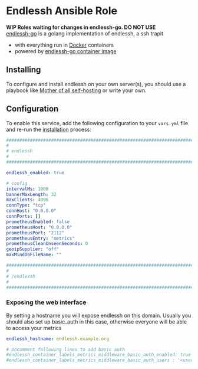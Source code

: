 # Endlessh Ansible Role
**WIP Roles waiting for changes in endlessh-go. DO NOT USE**  
[endlessh-go](https://github.com/shizunge/endlessh-go) is a golang implementation of endlessh, a ssh trapit
- with everything run in [Docker](https://www.docker.com/) containers
- powered by [endlessh-go container image](https://hub.docker.com/r/shizunge/endlessh-go)


## Installing

To configure and install endlessh on your own server(s), you should use a playbook like [Mother of all self-hosting](https://github.com/mother-of-all-self-hosting/mash-playbook) or write your own.

## Configuration

To enable this service, add the following configuration to your `vars.yml` file and re-run the [installation](../installing.md) process:

```yaml
########################################################################
#                                                                      #
# endlessh                                                                 #
#                                                                      #
########################################################################

endlessh_enabled: true

# config
intervalMs: 1000
bannerMaxLength: 32
maxClients: 4096
connType: "tcp"
connHost: "0.0.0.0"
connPorts: []
prometheusEnabled: false
prometheusHost: "0.0.0.0"
prometheusPort: "2112"
prometheusEntry: "metrics"
prometheusCleanUnseenSeconds: 0
geoipSupplier: "off"
maxMindDbFileName: ""

########################################################################
#                                                                      #
# /endlessh                                                                #
#                                                                      #
########################################################################
```

### Exposing the web interface

By setting a hostname you will expose endlessh on this domain.
Usually you should also set up basic_auth in this case, otherwise everyone will be able to access your metrics

```yaml
endlessh_hostname: endlessh.example.org

# Uncomment following lines to add basic auth
#endlessh_container_labels_metrics_middleware_basic_auth_enabled: true
#endlessh_container_labels_metrics_middleware_basic_auth_users : '<user>:<hashed_password>'

```
